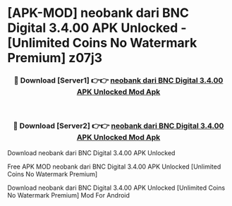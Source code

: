 # [APK-MOD] neobank dari BNC Digital 3.4.00 APK Unlocked - [Unlimited Coins No Watermark Premium] z07j3



<div align="center">
<h3>🔴 Download [Server1] 👉👉 <a href="https://momento.my/?title=neobank_dari_BNC_Digital_3.4.00_APK_Unlocked">neobank dari BNC Digital 3.4.00 APK Unlocked Mod Apk</a></h3><br>

<h3>🔴 Download [Server2] 👉👉 <a href="https://momento.my/?title=neobank_dari_BNC_Digital_3.4.00_APK_Unlocked">neobank dari BNC Digital 3.4.00 APK Unlocked Mod Apk</a></h3>
</div>



Download neobank dari BNC Digital 3.4.00 APK Unlocked 

Free APK MOD neobank dari BNC Digital 3.4.00 APK Unlocked [Unlimited Coins No Watermark Premium]

Download neobank dari BNC Digital 3.4.00 APK Unlocked [Unlimited Coins No Watermark Premium] Mod For Android
